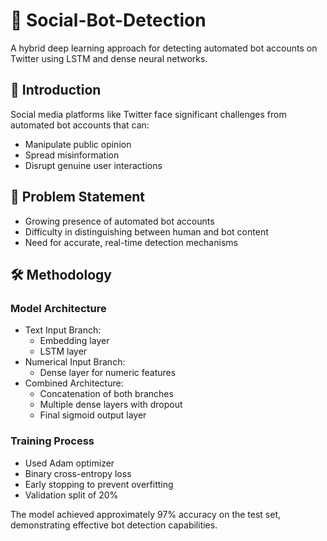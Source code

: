 # 🤖 Social-Bot-Detection

A hybrid deep learning approach for detecting automated bot accounts on Twitter using LSTM and dense neural networks.

## 📝 Introduction
Social media platforms like Twitter face significant challenges from automated bot accounts that can:
- Manipulate public opinion
- Spread misinformation
- Disrupt genuine user interactions

## 🎯 Problem Statement
- Growing presence of automated bot accounts
- Difficulty in distinguishing between human and bot content
- Need for accurate, real-time detection mechanisms

## 🛠️ Methodology
### Model Architecture
* Text Input Branch:
   - Embedding layer
   - LSTM layer
* Numerical Input Branch:
   - Dense layer for numeric features
* Combined Architecture:
   - Concatenation of both branches
   - Multiple dense layers with dropout
  - Final sigmoid output layer
### Training Process
* Used Adam optimizer
* Binary cross-entropy loss
* Early stopping to prevent overfitting
* Validation split of 20%

The model achieved approximately 97% accuracy on the test set, demonstrating effective bot detection capabilities. 

